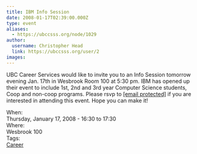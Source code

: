 ```yaml
---
title: IBM Info Session 
date: 2008-01-17T02:39:00.000Z
type: event
aliases:
  - https://ubccsss.org/node/1029
author:
  username: Christopher Head
  link: https://ubccsss.org/user/2
images:
---
```


<div class="field field-name-body field-type-text-with-summary field-label-hidden"><div class="field-items"><div class="field-item even"><p>UBC Career Services would like to invite you to an Info Session tomorrow evening Jan. 17th in Wesbrook Room 100 at 5:30 pm. IBM has opened up their event to include 1st, 2nd and 3rd year Computer Science students, Coop and non-coop programs. Please rsvp to <a href="/cdn-cgi/l/email-protection#a6cdc7d2cec3d4cfc8c388ced3cbc3e6d3c4c588c5c7"><span class="__cf_email__" data-cfemail="6a010b1e020f1803040f44021f070f2a1f080944090b">[email&#xA0;protected]</span></a> if you are interested in attending this event. Hope you can make it!</p>
</div></div></div><div class="field field-name-field-dates field-type-datetime field-label-above"><div class="field-label">When:&#xA0;</div><div class="field-items"><div class="field-item even"><span class="date-display-single">Thursday, January 17, 2008 - <span class="date-display-range"><span class="date-display-start">16:30</span> to <span class="date-display-end">17:30</span></span></span></div></div></div><div class="field field-name-field-location field-type-text field-label-above"><div class="field-label">Where:&#xA0;</div><div class="field-items"><div class="field-item even">Wesbrook 100</div></div></div>    <footer>
    <div class="field field-name-field-tags field-type-taxonomy-term-reference field-label-above"><div class="field-label">Tags:&#xA0;</div><div class="field-items"><div class="field-item even"><a href="/career">Career</a></div></div></div>      </footer>